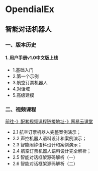 # OpendialEx
## 智能对话机器人
### 一、版本历史
#### 1. 用户手册v1.0中文版上线
- 1.基础入门
- 2.第一个示例
- 3.航空订票机器人
- 4.对话域
- 5.高级建模
### 二、视频课程

[前往-》配套视频课程链接地址-》网易云课堂](http://study.163.com/course/courseMain.htm?courseId=1005049028&utm_campaign=commission&utm_source=cp-1016839500&utm_medium=share)

- 2.1 航空订票机器人完整案例演示；
- 2.2 声控机器人语料设计和案例演示；
- 2.3 智能闹钟语料设计和案例演示；
- 2.4 航空订票机器人语料设计完全解析；
- 2.5 智能对话框架源码解析（一）
- 2.6 智能对话框架源码解析（二）

